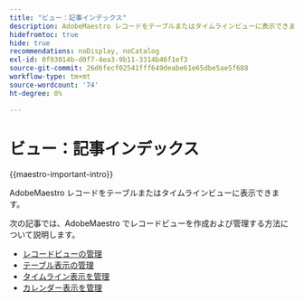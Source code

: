 ```yaml
---
title: "ビュー：記事インデックス"
description: AdobeMaestro レコードをテーブルまたはタイムラインビューに表示できます。 次の記事では、AdobeMaestro レコードビューを作成および管理する方法について説明します。
hidefromtoc: true
hide: true
recommendations: noDisplay, noCatalog
exl-id: 0f93014b-d0f7-4ea3-9b11-3314b46f1ef3
source-git-commit: 26d6fecf02541fff649deabe61e65dbe5ae5f688
workflow-type: tm+mt
source-wordcount: '74'
ht-degree: 0%

---
```


<!--
---
title: Views overview
description: The following articles describe how you can create and manage Adobe Maestro record views.
hidefromtoc: yes
author: Alina
feature: Work Management
role: User
hide: yes
---
-->

<!--udpate the metadata with real information when making this available in TOC and in the left nav-->

# ビュー：記事インデックス

{{maestro-important-intro}}

AdobeMaestro レコードをテーブルまたはタイムラインビューに表示できます。

次の記事では、AdobeMaestro でレコードビューを作成および管理する方法について説明します。

* [レコードビューの管理](../views/manage-record-views.md)
* [テーブル表示の管理](../views/manage-the-table-view.md)
* [タイムライン表示を管理](../views/manage-the-timeline-view.md)
* [カレンダー表示を管理](/help/quicksilver/maestro/views/manage-the-calendar-view.md)
